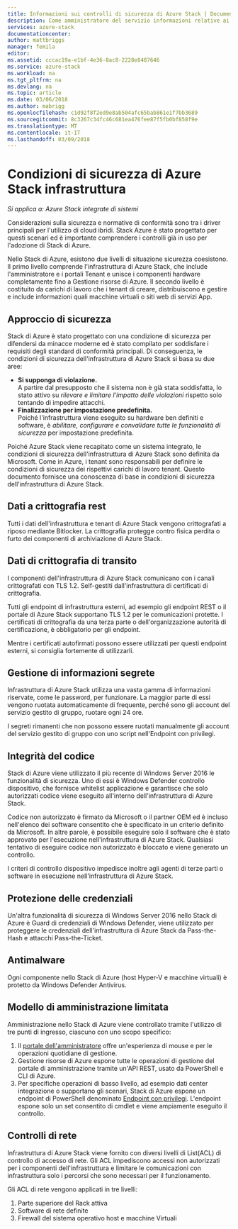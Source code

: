 ```yaml
---
title: Informazioni sui controlli di sicurezza di Azure Stack | Documenti Microsoft
description: Come amministratore del servizio informazioni relative ai controlli di sicurezza applicati allo Stack di Azure
services: azure-stack
documentationcenter: 
author: mattbriggs
manager: femila
editor: 
ms.assetid: cccac19a-e1bf-4e36-8ac8-2228e8487646
ms.service: azure-stack
ms.workload: na
ms.tgt_pltfrm: na
ms.devlang: na
ms.topic: article
ms.date: 03/06/2018
ms.author: mabrigg
ms.openlocfilehash: c1d92f8f2ed9e8ab504afc65bab861e1f7bb3689
ms.sourcegitcommit: 8c3267c34fc46c681ea476fee87f5fb0bf858f9e
ms.translationtype: MT
ms.contentlocale: it-IT
ms.lasthandoff: 03/09/2018
---
```

# <a name="azure-stack-infrastructure-security-posture"></a>Condizioni di sicurezza di Azure Stack infrastruttura

*Si applica a: Azure Stack integrate di sistemi*

Considerazioni sulla sicurezza e normative di conformità sono tra i driver principali per l'utilizzo di cloud ibridi. Stack Azure è stato progettato per questi scenari ed è importante comprendere i controlli già in uso per l'adozione di Stack di Azure.

Nello Stack di Azure, esistono due livelli di situazione sicurezza coesistono. Il primo livello comprende l'infrastruttura di Azure Stack, che include l'amministratore e i portali Tenant e unisce i componenti hardware completamente fino a Gestione risorse di Azure. Il secondo livello è costituito da carichi di lavoro che i tenant di creare, distribuiscono e gestire e include informazioni quali macchine virtuali o siti web di servizi App.  

## <a name="security-approach"></a>Approccio di sicurezza
Stack di Azure è stato progettato con una condizione di sicurezza per difendersi da minacce moderne ed è stato compilato per soddisfare i requisiti degli standard di conformità principali. Di conseguenza, le condizioni di sicurezza dell'infrastruttura di Azure Stack si basa su due aree:

 - **Si supponga di violazione.**  
A partire dal presupposto che il sistema non è già stata soddisfatta, lo stato attivo su *rilevare e limitare l'impatto delle violazioni* rispetto solo tentando di impedire attacchi. 
 - **Finalizzazione per impostazione predefinita.**  
Poiché l'infrastruttura viene eseguito su hardware ben definiti e software, è *abilitare, configurare e convalidare tutte le funzionalità di sicurezza* per impostazione predefinita.



Poiché Azure Stack viene recapitato come un sistema integrato, le condizioni di sicurezza dell'infrastruttura di Azure Stack sono definita da Microsoft. Come in Azure, i tenant sono responsabili per definire le condizioni di sicurezza dei rispettivi carichi di lavoro tenant. Questo documento fornisce una conoscenza di base in condizioni di sicurezza dell'infrastruttura di Azure Stack.

## <a name="data-at-rest-encryption"></a>Dati a crittografia rest
Tutti i dati dell'infrastruttura e tenant di Azure Stack vengono crittografati a riposo mediante Bitlocker. La crittografia protegge contro fisica perdita o furto dei componenti di archiviazione di Azure Stack. 

## <a name="data-in-transit-encryption"></a>Dati di crittografia di transito
I componenti dell'infrastruttura di Azure Stack comunicano con i canali crittografati con TLS 1.2. Self-gestiti dall'infrastruttura di certificati di crittografia. 

Tutti gli endpoint di infrastruttura esterni, ad esempio gli endpoint REST o il portale di Azure Stack supportano TLS 1.2 per le comunicazioni protette. I certificati di crittografia da una terza parte o dell'organizzazione autorità di certificazione, è obbligatorio per gli endpoint. 

Mentre i certificati autofirmati possono essere utilizzati per questi endpoint esterni, si consiglia fortemente di utilizzarli. 

## <a name="secret-management"></a>Gestione di informazioni segrete
Infrastruttura di Azure Stack utilizza una vasta gamma di informazioni riservate, come le password, per funzionare. La maggior parte di essi vengono ruotata automaticamente di frequente, perché sono gli account del servizio gestito di gruppo, ruotare ogni 24 ore.

I segreti rimanenti che non possono essere ruotati manualmente gli account del servizio gestito di gruppo con uno script nell'Endpoint con privilegi.

## <a name="code-integrity"></a>Integrità del codice
Stack di Azure viene utilizzato il più recente di Windows Server 2016 le funzionalità di sicurezza. Uno di essi è Windows Defender controllo dispositivo, che fornisce whitelist applicazione e garantisce che solo autorizzati codice viene eseguito all'interno dell'infrastruttura di Azure Stack. 

Codice non autorizzato è firmato da Microsoft o il partner OEM ed è incluso nell'elenco dei software consentito che è specificato in un criterio definito da Microsoft. In altre parole, è possibile eseguire solo il software che è stato approvato per l'esecuzione nell'infrastruttura di Azure Stack. Qualsiasi tentativo di eseguire codice non autorizzato è bloccato e viene generato un controllo.

I criteri di controllo dispositivo impedisce inoltre agli agenti di terze parti o software in esecuzione nell'infrastruttura di Azure Stack.

## <a name="credential-guard"></a>Protezione delle credenziali
Un'altra funzionalità di sicurezza di Windows Server 2016 nello Stack di Azure è Guard di credenziali di Windows Defender, viene utilizzato per proteggere le credenziali dell'infrastruttura di Azure Stack da Pass-the-Hash e attacchi Pass-the-Ticket.

## <a name="antimalware"></a>Antimalware
Ogni componente nello Stack di Azure (host Hyper-V e macchine virtuali) è protetto da Windows Defender Antivirus.

## <a name="constrained-administration-model"></a>Modello di amministrazione limitata
Amministrazione nello Stack di Azure viene controllato tramite l'utilizzo di tre punti di ingresso, ciascuno con uno scopo specifico: 
1. Il [portale dell'amministratore](azure-stack-manage-portals.md) offre un'esperienza di mouse e per le operazioni quotidiane di gestione.
2. Gestione risorse di Azure espone tutte le operazioni di gestione del portale di amministrazione tramite un'API REST, usato da PowerShell e CLI di Azure. 
3. Per specifiche operazioni di basso livello, ad esempio dati center integrazione o supportano gli scenari, Stack di Azure espone un endpoint di PowerShell denominato [Endpoint con privilegi](azure-stack-privileged-endpoint.md). L'endpoint espone solo un set consentito di cmdlet e viene ampiamente eseguito il controllo.

## <a name="network-controls"></a>Controlli di rete
Infrastruttura di Azure Stack viene fornito con diversi livelli di List(ACL) di controllo di accesso di rete. Gli ACL impediscono accessi non autorizzati per i componenti dell'infrastruttura e limitare le comunicazioni con infrastruttura solo i percorsi che sono necessari per il funzionamento. 

Gli ACL di rete vengono applicati in tre livelli:
1.  Parte superiore del Rack attiva
2.  Software di rete definite
3.  Firewall del sistema operativo host e macchine Virtuali 


